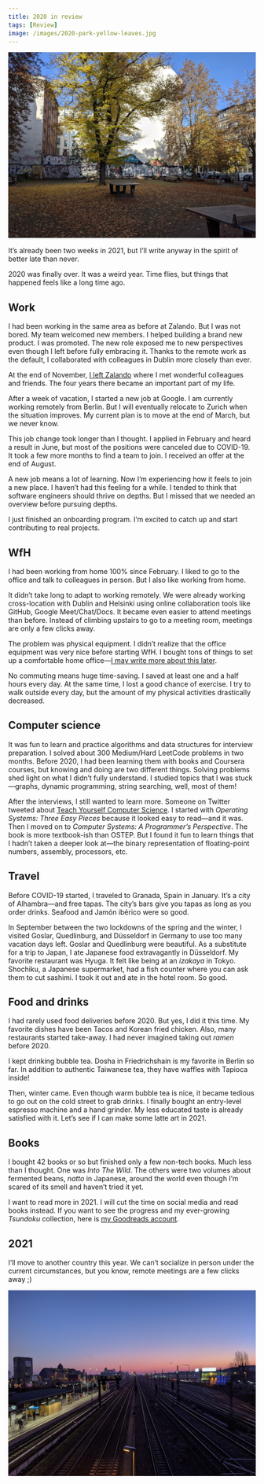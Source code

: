 ```yaml
---
title: 2020 in review
tags: [Review]
image: /images/2020-park-yellow-leaves.jpg
---
```


![Park with yellow leaves](/images/2020-park-yellow-leaves.jpg)

It’s already been two weeks in 2021, but I’ll write anyway in the spirit of better late than never.

2020 was finally over. It was a weird year. Time flies, but things that happened feels like a long time ago.

## Work

I had been working in the same area as before at Zalando. But I was not bored. My team welcomed new members. I helped building a brand new product. I was promoted. The new role exposed me to new perspectives even though I left before fully embracing it. Thanks to the remote work as the default, I collaborated with colleagues in Dublin more closely than ever.

At the end of November, [I left Zalando](/blog/2020/11/30/4-years-at-zalando/) where I met wonderful colleagues and friends. The four years there became an important part of my life.

After a week of vacation, I started a new job at Google. I am currently working remotely from Berlin. But I will eventually relocate to Zurich when the situation improves. My current plan is to move at the end of March, but we never know.

This job change took longer than I thought. I applied in February and heard a result in June, but most of the positions were canceled due to COVID-19. It took a few more months to find a team to join. I received an offer at the end of August.

A new job means a lot of learning. Now I’m experiencing how it feels to join a new place. I haven’t had this feeling for a while. I tended to think that software engineers should thrive on depths. But I missed that we needed an overview before pursuing depths.

I just finished an onboarding program. I’m excited to catch up and start contributing to real projects.

## WfH

I had been working from home 100% since February. I liked to go to the office and talk to colleagues in person. But I also like working from home.

It didn’t take long to adapt to working remotely. We were already working cross-location with Dublin and Helsinki using online collaboration tools like GitHub, Google Meet/Chat/Docs. It became even easier to attend meetings than before. Instead of climbing upstairs to go to a meeting room, meetings are only a few clicks away.

The problem was physical equipment. I didn’t realize that the office equipment was very nice before starting WfH. I bought tons of things to set up a comfortable home office—[I may write more about this later](/blog/2021/01/17/home-office-ergonomics/).

No commuting means huge time-saving. I saved at least one and a half hours every day. At the same time, I lost a good chance of exercise. I try to walk outside every day, but the amount of my physical activities drastically decreased.

## Computer science

It was fun to learn and practice algorithms and data structures for interview preparation. I solved about 300 Medium/Hard LeetCode problems in two months. Before 2020, I had been learning them with books and Coursera courses, but knowing and doing are two different things. Solving problems shed light on what I didn’t fully understand. I studied topics that I was stuck—graphs, dynamic programming, string searching, well, most of them!

After the interviews, I still wanted to learn more. Someone on Twitter tweeted about [Teach Yourself Computer Science](https://teachyourselfcs.com/). I started with _Operating Systems: Three Easy Pieces_ because it looked easy to read—and it was. Then I moved on to _Computer Systems: A Programmer’s Perspective_. The book is more textbook-ish than OSTEP. But I found it fun to learn things that I hadn’t taken a deeper look at—the binary representation of floating-point numbers, assembly, processors, etc.

## Travel

Before COVID-19 started, I traveled to Granada, Spain in January. It’s a city of Alhambra—and free tapas. The city’s bars give you tapas as long as you order drinks. Seafood and Jamón ibérico were so good.

In September between the two lockdowns of the spring and the winter, I visited Goslar, Quedlinburg, and Düsseldorf in Germany to use too many vacation days left. Goslar and Quedlinburg were beautiful. As a substitute for a trip to Japan, I ate Japanese food extravagantly in Düsseldorf. My favorite restaurant was Hyuga. It felt like being at an _izakaya_ in Tokyo. Shochiku, a Japanese supermarket, had a fish counter where you can ask them to cut sashimi. I took it out and ate in the hotel room. So good.

## Food and drinks

I had rarely used food deliveries before 2020. But yes, I did it this time. My favorite dishes have been Tacos and Korean fried chicken. Also, many restaurants started take-away. I had never imagined taking out _ramen_ before 2020.

I kept drinking bubble tea. Dosha in Friedrichshain is my favorite in Berlin so far. In addition to authentic Taiwanese tea, they have waffles with Tapioca inside!

Then, winter came. Even though warm bubble tea is nice, it became tedious to go out on the cold street to grab drinks. I finally bought an entry-level espresso machine and a hand grinder. My less educated taste is already satisfied with it. Let’s see if I can make some latte art in 2021.

## Books

I bought 42 books or so but finished only a few non-tech books. Much less than I thought. One was _Into The Wild_. The others were two volumes about fermented beans, _natto_ in Japanese, around the world even though I’m scared of its smell and haven’t tried it yet.

I want to read more in 2021. I will cut the time on social media and read books instead. If you want to see the progress and my ever-growing _Tsundoku_ collection, here is [my Goodreads account](https://www.goodreads.com/user/show/57764964-shuhei-kagawa).

## 2021

I’ll move to another country this year. We can’t socialize in person under the current circumstances, but you know, remote meetings are a few clicks away ;)

![A station in Berlin](/images/2020-station.jpg)
